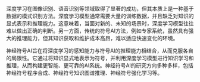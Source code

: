深度学习在图像识别、语音识别等领域取得了显著的成功，但其本质上是一种基于数据的模式识别方法。深度学习模型通常需要大量的训练数据，并且缺乏对知识的显式表示和推理能力。这意味着，当面对新的、未知的场景时，深度学习模型往往难以做出正确的判断。另一方面，传统的符号AI方法，例如专家系统，虽然具有强大的推理能力，但其知识获取和维护成本高昂，难以适应快速变化的环境。

神经符号AI旨在将深度学习的感知能力与符号AI的推理能力相结合，从而克服各自的局限性。它通过将知识显式地表示为符号，并利用深度学习模型进行知识学习和推理，从而构建更智能、更可靠的AI系统。神经符号AI的研究方向多种多样，包括神经符号程序合成、神经符号知识图谱推理、神经符号强化学习等。

